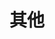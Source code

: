 ---
title: "其他"
menu:
  main:
      identifier: "others"
      name: "其他"
      weight: 100
      params:
          icon: other
---